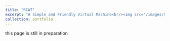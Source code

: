 ```yaml
---
title: "RCWT"
excerpt: "A Simple and Friendly Virtual Machine<br/><img src='/images/500x300.png'>"
collection: portfolio
---
```


this page is still in preparation